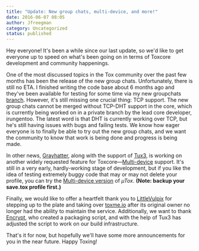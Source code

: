 ```yaml
---
title: "Update: New group chats, multi-device, and more!"
date: 2016-06-07 08:05
author: Jfreegman
category: Uncategorized
status: published
---
```


Hey everyone! It's been a while since our last update, so we'd like to
get everyone up to speed on what's been going on in terms of Toxcore
development and community happenings.

One of the most discussed topics in the Tox community over the past few
months has been the release of the new group chats. Unfortunately, there
is still no ETA. I finished writing the code base about 6 months ago and
they've been available for testing for some time via my new groupchats
[branch](https://github.com/JFreegman/toxcore). However, it's still
missing one crucial thing: TCP support. The new group chats cannot be
merged without TCP-DHT support in the core, which is currently being
worked on in a private branch by the lead core developer, irungentoo.
The latest word is that DHT is currently working over TCP, but he's
still having issues with bugs and failing tests. We know how eager
everyone is to finally be able to try out the new group chats, and we
want the community to know that work is being done and progress is being
made.

In other news, [Grayhatter](https://github.com/grayhatter), along with
the support of [Tux3](https://github.com/tux3), is working on another
widely requested feature for
Toxcore—[Multi-device](https://github.com/GrayHatter/toxcore/tree/multi-device) support. It's
still in a very early, hardly-working stage of development, but if you
like the idea of testing extremely buggy code that may or may not delete
your profile, you can try the [Multi-device
version](https://github.com/GrayHatter/uTox/tree/multidevice) of _µTox_.
**(Note: backup your save.tox profile first.)**

Finally, we would like to offer a heartfelt thank you to
[LittleVulpix](https://github.com/littlevulpix) for stepping up to the
plate and taking over [toxme.io](https://toxme.io) after its original
owner no longer had the ability to maintain the service. Additionally,
we want to thank [Encrypt](https://github.com/Encrypt), who created a
packaging script, and with the help of Tux3 has adjusted the script to
work on our build infrastructure.

That's it for now, but hopefully we'll have some more announcements for
you in the near future. Happy Toxing!
